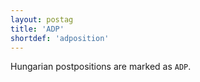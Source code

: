 ```yaml
---
layout: postag
title: 'ADP'
shortdef: 'adposition'
---
```


Hungarian postpositions are marked as `ADP`.
<!-- Interlanguage links updated Po lis 14 15:34:29 CET 2022 -->
